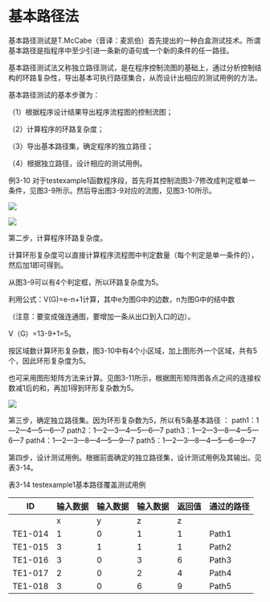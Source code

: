 # 基本路径法



​	基本路径测试是T.McCabe（音译：麦凯伯）首先提出的一种白盒测试技术。所谓基本路径是指程序中至少引进一条新的语句或一个新的条件的任一路径。

​	基本路径测试法又称独立路径测试，是在程序控制流图的基础上，通过分析控制结构的环路复杂性，导出基本可执行路径集合，从而设计出相应的测试用例的方法。  



基本路径测试的基本步骤为：

（1）根据程序设计结果导出程序流程图的控制流图；

（2）计算程序的环路复杂度；

（3）导出基本路径集，确定程序的独立路径；

（4）根据独立路径，设计相应的测试用例。



例3-10 对于testexample1函数程序段，首先将其控制流图3-7修改成判定框单一条件，见图3-9所示。然后导出图3-9对应的流图，见图3-10所示。

![](https://cdn.jsdelivr.net/gh/ZanderZhao/img20/file/20200117222832.png)

![](https://cdn.jsdelivr.net/gh/ZanderZhao/img20/file/20200117222833.png)

第二步，计算程序环路复杂度。

计算环形复杂度可以直接计算程序流程图中判定数量（每个判定是单一条件的），然后加1即可得到。

从图3-9可以有4个判定框，所以环路复杂度为5。

利用公式：V(G)=e-n+1计算，其中e为图G中的边数，n为图G中的结中数 

（注意：要变成强连通图，要增加一条从出口到入口的边）。

 V（G）=13-9+1=5。

按区域数计算环形复杂数，图3-10中有4个小区域，加上图形外一个区域，共有5个，因此环形复杂度为5。



也可采用图形矩阵方法来计算。见图3-11所示，根据图形矩阵图各点之间的连接权数减1后的和，再加1得到环形复杂数为5。

![](https://cdn.jsdelivr.net/gh/ZanderZhao/img20/file/20200117222834.png)



第三步，确定独立路径集。因为环形复杂数为5，所以有5条基本路径 ：   path1：1—2—4—5—6—7   path2：1—2—3—4—5—6—7   path3：1—2—3—8—4—5—6—7   path4：1—2—3—8—4—5—9—7   path5：1—2—3—8—4—5—6—9—7



第四步，设计测试用例。根据前面确定的独立路径集，设计测试用例及其输出。见表3-14。

表3-14 testexample1基本路径覆盖测试用例

| ID      | 输入数据 | 输入数据 | 输入数据 | 返回值 | 通过的路径 |
| ------- | -------- | -------- | -------- | ------ | ---------- |
|         | x        | y        | z        | z      |            |
| TE1-014 | 1        | 0        | 1        | 1      | Path1      |
| TE1-015 | 3        | 1        | 1        | 1      | Path2      |
| TE1-016 | 3        | 0        | 3        | 6      | Path3      |
| TE1-017 | 2        | 0        | 2        | 4      | Path4      |
| TE1-018 | 3        | 0        | 6        | 9      | Path5      |


